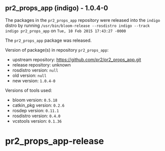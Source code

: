 ## pr2_props_app (indigo) - 1.0.4-0

The packages in the `pr2_props_app` repository were released into the `indigo` distro by running `/usr/bin/bloom-release --rosdistro indigo --track indigo pr2_props_app` on `Tue, 10 Feb 2015 17:43:27 -0000`

The `pr2_props_app` package was released.

Version of package(s) in repository `pr2_props_app`:
- upstream repository: https://github.com/pr2/pr2_props_app.git
- release repository: unknown
- rosdistro version: `null`
- old version: `null`
- new version: `1.0.4-0`

Versions of tools used:
- bloom version: `0.5.18`
- catkin_pkg version: `0.2.6`
- rosdep version: `0.11.1`
- rosdistro version: `0.4.0`
- vcstools version: `0.1.36`


# pr2_props_app-release
